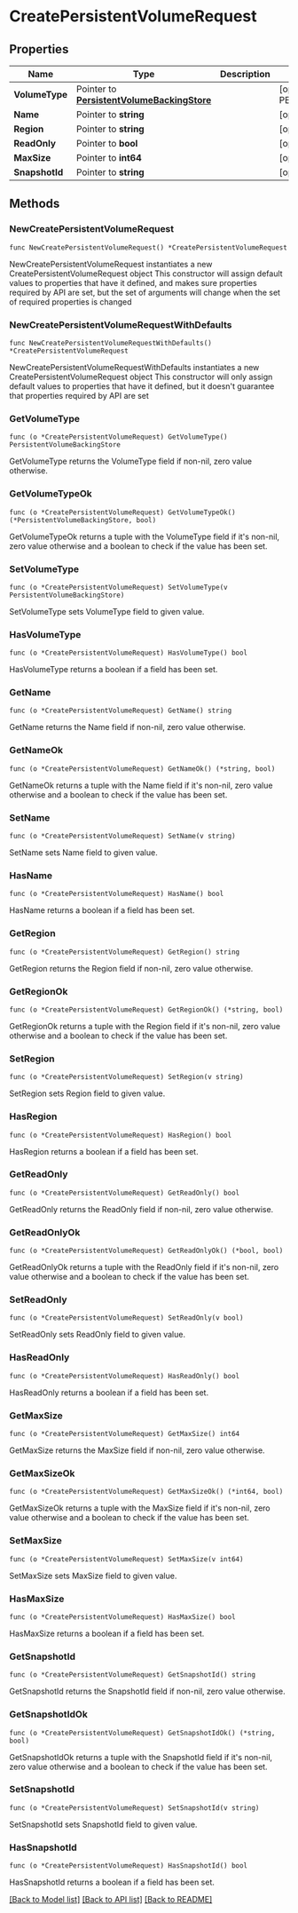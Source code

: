 # CreatePersistentVolumeRequest

## Properties

Name | Type | Description | Notes
------------ | ------------- | ------------- | -------------
**VolumeType** | Pointer to [**PersistentVolumeBackingStore**](PersistentVolumeBackingStore.md) |  | [optional] [default to PERSISTENTVOLUMEBACKINGSTORE_INVALID]
**Name** | Pointer to **string** |  | [optional] 
**Region** | Pointer to **string** |  | [optional] 
**ReadOnly** | Pointer to **bool** |  | [optional] 
**MaxSize** | Pointer to **int64** |  | [optional] 
**SnapshotId** | Pointer to **string** |  | [optional] 

## Methods

### NewCreatePersistentVolumeRequest

`func NewCreatePersistentVolumeRequest() *CreatePersistentVolumeRequest`

NewCreatePersistentVolumeRequest instantiates a new CreatePersistentVolumeRequest object
This constructor will assign default values to properties that have it defined,
and makes sure properties required by API are set, but the set of arguments
will change when the set of required properties is changed

### NewCreatePersistentVolumeRequestWithDefaults

`func NewCreatePersistentVolumeRequestWithDefaults() *CreatePersistentVolumeRequest`

NewCreatePersistentVolumeRequestWithDefaults instantiates a new CreatePersistentVolumeRequest object
This constructor will only assign default values to properties that have it defined,
but it doesn't guarantee that properties required by API are set

### GetVolumeType

`func (o *CreatePersistentVolumeRequest) GetVolumeType() PersistentVolumeBackingStore`

GetVolumeType returns the VolumeType field if non-nil, zero value otherwise.

### GetVolumeTypeOk

`func (o *CreatePersistentVolumeRequest) GetVolumeTypeOk() (*PersistentVolumeBackingStore, bool)`

GetVolumeTypeOk returns a tuple with the VolumeType field if it's non-nil, zero value otherwise
and a boolean to check if the value has been set.

### SetVolumeType

`func (o *CreatePersistentVolumeRequest) SetVolumeType(v PersistentVolumeBackingStore)`

SetVolumeType sets VolumeType field to given value.

### HasVolumeType

`func (o *CreatePersistentVolumeRequest) HasVolumeType() bool`

HasVolumeType returns a boolean if a field has been set.

### GetName

`func (o *CreatePersistentVolumeRequest) GetName() string`

GetName returns the Name field if non-nil, zero value otherwise.

### GetNameOk

`func (o *CreatePersistentVolumeRequest) GetNameOk() (*string, bool)`

GetNameOk returns a tuple with the Name field if it's non-nil, zero value otherwise
and a boolean to check if the value has been set.

### SetName

`func (o *CreatePersistentVolumeRequest) SetName(v string)`

SetName sets Name field to given value.

### HasName

`func (o *CreatePersistentVolumeRequest) HasName() bool`

HasName returns a boolean if a field has been set.

### GetRegion

`func (o *CreatePersistentVolumeRequest) GetRegion() string`

GetRegion returns the Region field if non-nil, zero value otherwise.

### GetRegionOk

`func (o *CreatePersistentVolumeRequest) GetRegionOk() (*string, bool)`

GetRegionOk returns a tuple with the Region field if it's non-nil, zero value otherwise
and a boolean to check if the value has been set.

### SetRegion

`func (o *CreatePersistentVolumeRequest) SetRegion(v string)`

SetRegion sets Region field to given value.

### HasRegion

`func (o *CreatePersistentVolumeRequest) HasRegion() bool`

HasRegion returns a boolean if a field has been set.

### GetReadOnly

`func (o *CreatePersistentVolumeRequest) GetReadOnly() bool`

GetReadOnly returns the ReadOnly field if non-nil, zero value otherwise.

### GetReadOnlyOk

`func (o *CreatePersistentVolumeRequest) GetReadOnlyOk() (*bool, bool)`

GetReadOnlyOk returns a tuple with the ReadOnly field if it's non-nil, zero value otherwise
and a boolean to check if the value has been set.

### SetReadOnly

`func (o *CreatePersistentVolumeRequest) SetReadOnly(v bool)`

SetReadOnly sets ReadOnly field to given value.

### HasReadOnly

`func (o *CreatePersistentVolumeRequest) HasReadOnly() bool`

HasReadOnly returns a boolean if a field has been set.

### GetMaxSize

`func (o *CreatePersistentVolumeRequest) GetMaxSize() int64`

GetMaxSize returns the MaxSize field if non-nil, zero value otherwise.

### GetMaxSizeOk

`func (o *CreatePersistentVolumeRequest) GetMaxSizeOk() (*int64, bool)`

GetMaxSizeOk returns a tuple with the MaxSize field if it's non-nil, zero value otherwise
and a boolean to check if the value has been set.

### SetMaxSize

`func (o *CreatePersistentVolumeRequest) SetMaxSize(v int64)`

SetMaxSize sets MaxSize field to given value.

### HasMaxSize

`func (o *CreatePersistentVolumeRequest) HasMaxSize() bool`

HasMaxSize returns a boolean if a field has been set.

### GetSnapshotId

`func (o *CreatePersistentVolumeRequest) GetSnapshotId() string`

GetSnapshotId returns the SnapshotId field if non-nil, zero value otherwise.

### GetSnapshotIdOk

`func (o *CreatePersistentVolumeRequest) GetSnapshotIdOk() (*string, bool)`

GetSnapshotIdOk returns a tuple with the SnapshotId field if it's non-nil, zero value otherwise
and a boolean to check if the value has been set.

### SetSnapshotId

`func (o *CreatePersistentVolumeRequest) SetSnapshotId(v string)`

SetSnapshotId sets SnapshotId field to given value.

### HasSnapshotId

`func (o *CreatePersistentVolumeRequest) HasSnapshotId() bool`

HasSnapshotId returns a boolean if a field has been set.


[[Back to Model list]](../README.md#documentation-for-models) [[Back to API list]](../README.md#documentation-for-api-endpoints) [[Back to README]](../README.md)


